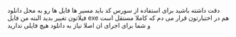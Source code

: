 دقت داشته باشید برای استفاده از سورس کد باید مسیر ها فایل ها رو به محل دانلود فیلاتون تغییر بدید البته من فایل exe هم در اختیارتون قرار می دم که کاملا مستقل است و شما برای اجرای ان اصلا نیاز به دانلود هیچ فایلی ندارید
